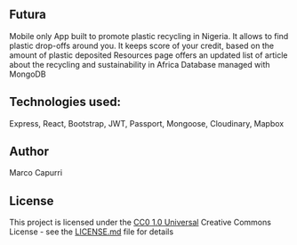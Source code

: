 ## Futura

Mobile only App built to promote plastic recycling in Nigeria.
It allows to find plastic drop-offs around you.
It keeps score of your credit, based on the amount of plastic deposited
Resources page offers an updated list of article about the recycling and sustainability in Africa
Database managed with MongoDB

## Technologies used:
Express, React, Bootstrap, JWT, 	Passport, Mongoose, Cloudinary, Mapbox


## Author

Marco Capurri

## License

This project is licensed under the [CC0 1.0 Universal](LICENSE.md)
Creative Commons License - see the [LICENSE.md](LICENSE.md) file for
details

